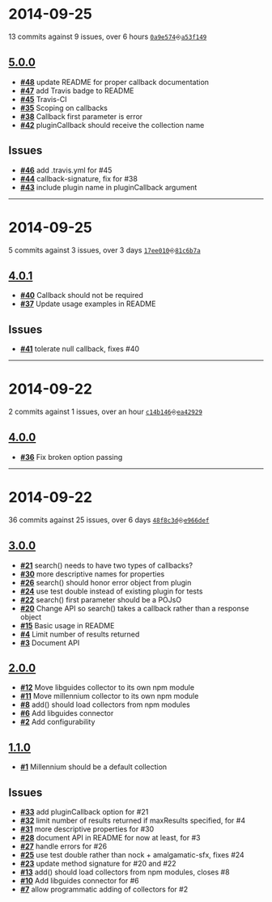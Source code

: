 # 2014-09-25
13 commits against 9 issues, over 6 hours [`0a9e574`](https://github.com/ucsf-ckm/amalgamatic/commit/0a9e574)⎆[`a53f149`](https://github.com/ucsf-ckm/amalgamatic/commit/a53f149)

## [**5.0.0**](https://github.com/ucsf-ckm/amalgamatic/issues?milestone=6&state=closed)
- [**#48**](https://github.com/ucsf-ckm/amalgamatic/issues/48) update README for proper callback documentation
- [**#47**](https://github.com/ucsf-ckm/amalgamatic/issues/47) add Travis badge to README
- [**#45**](https://github.com/ucsf-ckm/amalgamatic/issues/45) Travis-CI
- [**#35**](https://github.com/ucsf-ckm/amalgamatic/issues/35) Scoping on callbacks
- [**#38**](https://github.com/ucsf-ckm/amalgamatic/issues/38) Callback first parameter is error
- [**#42**](https://github.com/ucsf-ckm/amalgamatic/issues/42) pluginCallback should receive the collection name


## Issues
- [**#46**](https://github.com/ucsf-ckm/amalgamatic/issues/46) add .travis.yml for #45
- [**#44**](https://github.com/ucsf-ckm/amalgamatic/issues/44) callback-signature, fix for #38
- [**#43**](https://github.com/ucsf-ckm/amalgamatic/issues/43) include plugin name in pluginCallback argument

---


# 2014-09-25
5 commits against 3 issues, over 3 days [`17ee010`](https://github.com/ucsf-ckm/amalgamatic/commit/17ee010)⎆[`81c6b7a`](https://github.com/ucsf-ckm/amalgamatic/commit/81c6b7a)

## [**4.0.1**](https://github.com/ucsf-ckm/amalgamatic/issues?milestone=5&state=closed)
- [**#40**](https://github.com/ucsf-ckm/amalgamatic/issues/40) Callback should not be required
- [**#37**](https://github.com/ucsf-ckm/amalgamatic/issues/37) Update usage examples in README


## Issues
- [**#41**](https://github.com/ucsf-ckm/amalgamatic/issues/41) tolerate null callback, fixes #40

---


# 2014-09-22
2 commits against 1 issues, over an hour [`c14b146`](https://github.com/ucsf-ckm/amalgamatic/commit/c14b146)⎆[`ea42929`](https://github.com/ucsf-ckm/amalgamatic/commit/ea42929)

## [**4.0.0**](https://github.com/ucsf-ckm/amalgamatic/issues?milestone=4&state=closed)
- [**#36**](https://github.com/ucsf-ckm/amalgamatic/issues/36) Fix broken option passing

---


# 2014-09-22
36 commits against 25 issues, over 6 days [`48f8c3d`](https://github.com/ucsf-ckm/amalgamatic/commit/48f8c3d)⎆[`e966def`](https://github.com/ucsf-ckm/amalgamatic/commit/e966def)

## [**3.0.0**](https://github.com/ucsf-ckm/amalgamatic/issues?milestone=3&state=closed)
- [**#21**](https://github.com/ucsf-ckm/amalgamatic/issues/21) search() needs to have two types of callbacks?
- [**#30**](https://github.com/ucsf-ckm/amalgamatic/issues/30) more descriptive names for properties
- [**#26**](https://github.com/ucsf-ckm/amalgamatic/issues/26) search() should honor error object from plugin
- [**#24**](https://github.com/ucsf-ckm/amalgamatic/issues/24) use test double instead of existing plugin for tests
- [**#22**](https://github.com/ucsf-ckm/amalgamatic/issues/22) search() first parameter should be a POJsO
- [**#20**](https://github.com/ucsf-ckm/amalgamatic/issues/20) Change API so search() takes a callback rather than a response object
- [**#15**](https://github.com/ucsf-ckm/amalgamatic/issues/15) Basic usage in README
- [**#4**](https://github.com/ucsf-ckm/amalgamatic/issues/4) Limit number of results returned
- [**#3**](https://github.com/ucsf-ckm/amalgamatic/issues/3) Document API

## [**2.0.0**](https://github.com/ucsf-ckm/amalgamatic/issues?milestone=2&state=closed)
- [**#12**](https://github.com/ucsf-ckm/amalgamatic/issues/12) Move libguides collector to its own npm module
- [**#11**](https://github.com/ucsf-ckm/amalgamatic/issues/11) Move millennium collector to its own npm module
- [**#8**](https://github.com/ucsf-ckm/amalgamatic/issues/8) add() should load collectors from npm modules
- [**#6**](https://github.com/ucsf-ckm/amalgamatic/issues/6) Add libguides connector
- [**#2**](https://github.com/ucsf-ckm/amalgamatic/issues/2) Add configurability

## [**1.1.0**](https://github.com/ucsf-ckm/amalgamatic/issues?milestone=1&state=closed)
- [**#1**](https://github.com/ucsf-ckm/amalgamatic/issues/1) Millennium should be a default collection


## Issues
- [**#33**](https://github.com/ucsf-ckm/amalgamatic/issues/33) add pluginCallback option for #21
- [**#32**](https://github.com/ucsf-ckm/amalgamatic/issues/32) limit number of results returned if maxResults specified, for #4
- [**#31**](https://github.com/ucsf-ckm/amalgamatic/issues/31) more descriptive properties for #30
- [**#28**](https://github.com/ucsf-ckm/amalgamatic/issues/28) document API in README for now at least, for #3
- [**#27**](https://github.com/ucsf-ckm/amalgamatic/issues/27) handle errors for #26
- [**#25**](https://github.com/ucsf-ckm/amalgamatic/issues/25) use test double rather than nock + amalgamatic-sfx, fixes #24
- [**#23**](https://github.com/ucsf-ckm/amalgamatic/issues/23) update method signature for #20 and #22
- [**#13**](https://github.com/ucsf-ckm/amalgamatic/issues/13) add() should load collectors from npm modules, closes #8
- [**#10**](https://github.com/ucsf-ckm/amalgamatic/issues/10) Add libguides connector for #6
- [**#7**](https://github.com/ucsf-ckm/amalgamatic/issues/7) allow programmatic adding of collectors for #2

